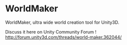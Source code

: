 # WorldMaker
WorldMaker, ultra wide world creation tool for Unity3D.

Discuss it here on Unity Community Forum ! http://forum.unity3d.com/threads/world-maker.362044/
